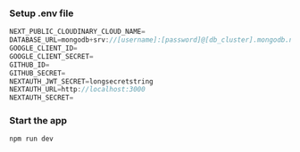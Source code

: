 ### Setup .env file

```js
NEXT_PUBLIC_CLOUDINARY_CLOUD_NAME=
DATABASE_URL=mongodb+srv://[username]:[password]@[db_cluster].mongodb.net/[mongo_db_collection_name]
GOOGLE_CLIENT_ID=
GOOGLE_CLIENT_SECRET=
GITHUB_ID=
GITHUB_SECRET=
NEXTAUTH_JWT_SECRET=longsecretstring
NEXTAUTH_URL=http://localhost:3000
NEXTAUTH_SECRET=
```

### Start the app

```shell
npm run dev
```
